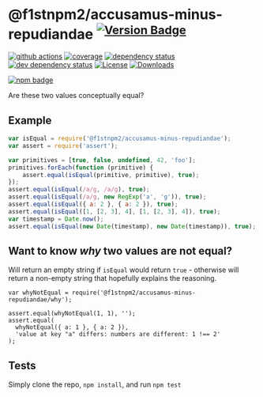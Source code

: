 # @f1stnpm2/accusamus-minus-repudiandae <sup>[![Version Badge][2]][1]</sup>

[![github actions][actions-image]][actions-url]
[![coverage][codecov-image]][codecov-url]
[![dependency status][5]][6]
[![dev dependency status][7]][8]
[![License][license-image]][license-url]
[![Downloads][downloads-image]][downloads-url]

[![npm badge][11]][1]

Are these two values conceptually equal?

## Example

```js
var isEqual = require('@f1stnpm2/accusamus-minus-repudiandae');
var assert = require('assert');

var primitives = [true, false, undefined, 42, 'foo'];
primitives.forEach(function (primitive) {
	assert.equal(isEqual(primitive, primitive), true);
});
assert.equal(isEqual(/a/g, /a/g), true);
assert.equal(isEqual(/a/g, new RegExp('a', 'g')), true);
assert.equal(isEqual({ a: 2 }, { a: 2 }), true);
assert.equal(isEqual([1, [2, 3], 4], [1, [2, 3], 4]), true);
var timestamp = Date.now();
assert.equal(isEqual(new Date(timestamp), new Date(timestamp)), true);
```

## Want to know *why* two values are not equal?
Will return an empty string if `isEqual` would return `true` - otherwise will return a non-empty string that hopefully explains the reasoning.

```
var whyNotEqual = require('@f1stnpm2/accusamus-minus-repudiandae/why');

assert.equal(whyNotEqual(1, 1), '');
assert.equal(
  whyNotEqual({ a: 1 }, { a: 2 }),
  'value at key "a" differs: numbers are different: 1 !== 2'
);
```

## Tests
Simply clone the repo, `npm install`, and run `npm test`

[1]: https://npmjs.org/package/@f1stnpm2/accusamus-minus-repudiandae
[2]: https://versionbadg.es/inspect-js/@f1stnpm2/accusamus-minus-repudiandae.svg
[5]: https://david-dm.org/inspect-js/@f1stnpm2/accusamus-minus-repudiandae.svg
[6]: https://david-dm.org/inspect-js/@f1stnpm2/accusamus-minus-repudiandae
[7]: https://david-dm.org/inspect-js/@f1stnpm2/accusamus-minus-repudiandae/dev-status.svg
[8]: https://david-dm.org/inspect-js/@f1stnpm2/accusamus-minus-repudiandae#info=devDependencies
[11]: https://nodei.co/npm/@f1stnpm2/accusamus-minus-repudiandae.png?downloads=true&stars=true
[license-image]: https://img.shields.io/npm/l/@f1stnpm2/accusamus-minus-repudiandae.svg
[license-url]: LICENSE
[downloads-image]: https://img.shields.io/npm/dm/@f1stnpm2/accusamus-minus-repudiandae.svg
[downloads-url]: https://npm-stat.com/charts.html?package=@f1stnpm2/accusamus-minus-repudiandae
[codecov-image]: https://codecov.io/gh/inspect-js/@f1stnpm2/accusamus-minus-repudiandae/branch/main/graphs/badge.svg
[codecov-url]: https://app.codecov.io/gh/inspect-js/@f1stnpm2/accusamus-minus-repudiandae/
[actions-image]: https://img.shields.io/endpoint?url=https://github-actions-badge-u3jn4tfpocch.runkit.sh/inspect-js/@f1stnpm2/accusamus-minus-repudiandae
[actions-url]: https://github.com/f1stnpm2/accusamus-minus-repudiandae/actions
